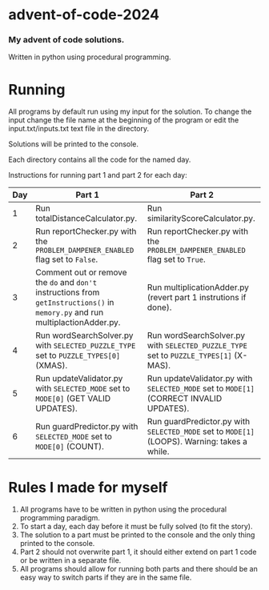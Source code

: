 # advent-of-code-2024
### My advent of code solutions.
Written in python using procedural programming.

# Running

All programs by default run using my input for the solution. To change the input change the file name at the beginning of the program or edit the input.txt/inputs.txt text file in the directory.

Solutions will be printed to the console.

Each directory contains all the code for the named day.

Instructions for running part 1 and part 2 for each day:

| Day | Part 1                                                                                                                                         | Part 2                                                                                                 |
| --- | ---------------------------------------------------------------------------------------------------------------------------------------------- | ------------------------------------------------------------------------------------------------------ |
|  1  | Run totalDistanceCalculator.py.                                                                                                                | Run similarityScoreCalculator.py.                                                                      |
|  2  | Run reportChecker.py with the ```PROBLEM_DAMPENER_ENABLED``` flag set to ```False```.                                                              | Run reportChecker.py with the ```PROBLEM_DAMPENER_ENABLED``` flag set to ```True```.                       |
|  3  | Comment out or remove the ```do``` and ```don't``` instructions from ```getInstructions()``` in ```memory.py``` and run multiplactionAdder.py. | Run multiplicationAdder.py (revert part 1 instrutions if done).                                        |
|  4  | Run wordSearchSolver.py with ```SELECTED_PUZZLE_TYPE``` set to ```PUZZLE_TYPES[0]``` (XMAS).                                                   | Run wordSearchSolver.py with ```SELECTED_PUZZLE_TYPE``` set to ```PUZZLE_TYPES[1]``` (X-MAS).          |
|  5  | Run updateValidator.py with ```SELECTED_MODE``` set to ```MODE[0]``` (GET VALID UPDATES).                                                      | Run updateValidator.py with ```SELECTED_MODE``` set to ```MODE[1]``` (CORRECT INVALID UPDATES).        |
|  6  | Run guardPredictor.py with ```SELECTED_MODE``` set to ```MODE[0]``` (COUNT).                                                                   | Run guardPredictor.py with ```SELECTED_MODE``` set to ```MODE[1]``` (LOOPS). Warning: takes a while.   |

# Rules I made for myself
1. All programs have to be written in python using the procedural programming paradigm.
2. To start a day, each day before it must be fully solved (to fit the story).
3. The solution to a part must be printed to the console and the only thing printed to the console.
4. Part 2 should not overwrite part 1, it should either extend on part 1 code or be written in a separate file.
5. All programs should allow for running both parts and there should be an easy way to switch parts if they are in the same file.